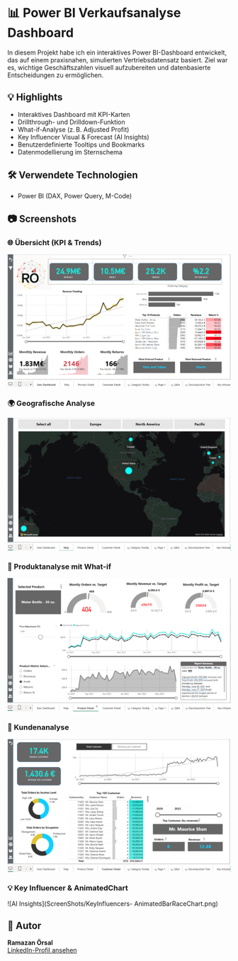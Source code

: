 # 📊 Power BI Verkaufsanalyse Dashboard

In diesem Projekt habe ich ein interaktives Power BI-Dashboard entwickelt, das auf einem praxisnahen, simulierten Vertriebsdatensatz basiert. Ziel war es, wichtige Geschäftszahlen visuell aufzubereiten und datenbasierte Entscheidungen zu ermöglichen.

## 💡 Highlights

- Interaktives Dashboard mit KPI-Karten
- Drillthrough- und Drilldown-Funktion
- What-if-Analyse (z. B. Adjusted Profit)
- Key Influencer Visual & Forecast (AI Insights)
- Benutzerdefinierte Tooltips und Bookmarks
- Datenmodellierung im Sternschema

## 🛠 Verwendete Technologien

- Power BI (DAX, Power Query, M-Code)

## 📷 Screenshots

### 🌐 Übersicht (KPI & Trends)

![Exec Dashboard](ScreenShots/Exec_Dashboard.png)

### 🌍 Geografische Analyse

![Map View](ScreenShots/Map.png)

### 🧮 Produktanalyse mit What-if

![Produkt Detail](ScreenShots/Product_Detail.png)

### 👥 Kundenanalyse

![Customer Detail](ScreenShots/Customer_Detail.png)


### 💡 Key Influencer & AnimatedChart

![AI Insights](ScreenShots/KeyInfluencers- AnimatedBarRaceChart.png)

## 👤 Autor

**Ramazan Örsal**  
[LinkedIn-Profil ansehen](https://www.linkedin.com/in/ramazan-oersal-dataanalysis)
